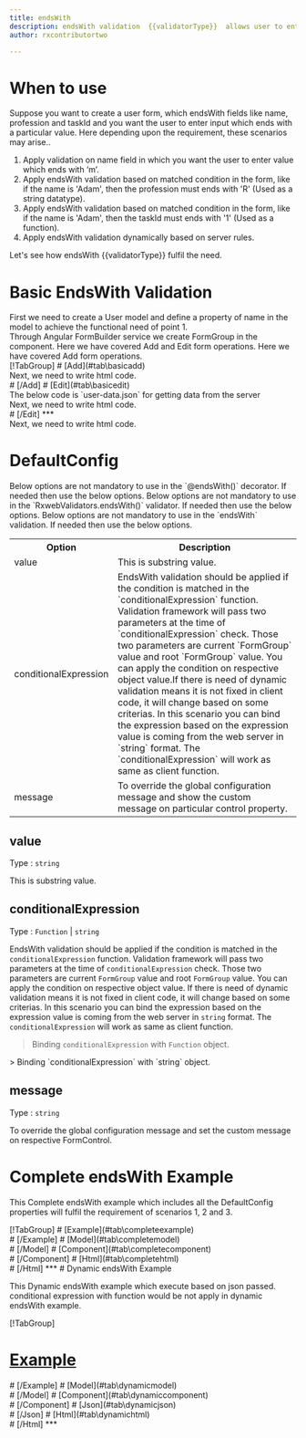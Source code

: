 ```yaml
---
title: endsWith
description: endsWith validation  {{validatorType}}  allows user to enter the input which ends with particular value
author: rxcontributortwo

---
```

# When to use
Suppose you want to create a user form, which endsWith fields like name, profession and taskId and you want the user to enter input which ends with a particular value. Here depending upon the requirement, these scenarios may arise..
<ol>
  <li>Apply validation on name field in which you want the user to enter value which ends with ‘m’.</li>
  <li>Apply endsWith validation based on matched condition in the form, like if the name is 'Adam', then the profession must ends with 'R' (Used as a string datatype).</li>
  <li>Apply endsWith validation based on matched condition in the form, like if the name is 'Adam', then the taskId must ends with '1' (Used as a function).</li>
  <data-scope scope="['decorator','validator']">
  <li>Apply endsWith validation dynamically based on server rules.</li>
  </data-scope>
</ol>
Let's see how endsWith  {{validatorType}}  fulfil the need.

# Basic EndsWith Validation
<data-scope scope="['decorator','template-driven']">
First we need to create a User model and define a property of name in the model to achieve the functional need of point 1.
<div component="app-code" key="endsWith-add-model"></div> 
</data-scope>
Through Angular FormBuilder service we create FormGroup in the component.
<data-scope scope="['decorator']">
Here we have covered Add and Edit form operations. 
</data-scope>

<data-scope scope="['validator','template-driven']">
Here we have covered Add form operations. 
</data-scope>

<data-scope scope="['decorator']">
<div component="app-tabs" key="basic-operations"></div>
[!TabGroup]
# [Add](#tab\basicadd)
<div component="app-code" key="endsWith-add-component"></div> 
Next, we need to write html code.
<div component="app-code" key="endsWith-add-html"></div> 
<div component="app-example-runner" ref-component="app-endsWith-add"></div>
# [/Add]
# [Edit](#tab\basicedit)
<div component="app-code" key="endsWith-edit-component"></div>
The below code is `user-data.json` for getting data from the server 
<div component="app-code" key="endsWith-edit-json"></div> 
Next, we need to write html code.
<div component="app-code" key="endsWith-edit-html"></div> 
<div component="app-example-runner" ref-component="app-endsWith-edit"></div>
# [/Edit]
***
</data-scope>

<data-scope scope="['validator','template-driven']">
<div component="app-code" key="endsWith-add-component"></div> 
Next, we need to write html code.
<div component="app-code" key="endsWith-add-html"></div> 
<div component="app-example-runner" ref-component="app-endsWith-add"></div>
</data-scope>

# DefaultConfig
<data-scope scope="['decorator']">
Below options are not mandatory to use in the `@endsWith()` decorator. If needed then use the below options.
</data-scope>
<data-scope scope="['validator']">
Below options are not mandatory to use in the `RxwebValidators.endsWith()` validator. If needed then use the below options.
</data-scope>
<data-scope scope="['template-driven']">
Below options are not mandatory to use in the `endsWith` validation. If needed then use the below options.
</data-scope>

<table class="table table-bordered table-striped">
<tr><th>Option</th><th>Description</th></tr>
<tr><td><a (click)='scrollTo("#value")'   title="value">value</a></td><td>This is substring value.</td></tr>
<tr><td><a  (click)='scrollTo("#conditionalExpression")'   title="conditionalExpression">conditionalExpression</a></td><td>EndsWith validation should be applied if the condition is matched in the `conditionalExpression` function. Validation framework will pass two parameters at the time of `conditionalExpression` check. Those two parameters are current `FormGroup` value and root `FormGroup` value. You can apply the condition on respective object value.If there is need of dynamic validation means it is not fixed in client code, it will change based on some criterias. In this scenario you can bind the expression based on the expression value is coming from the web server in `string` format. The `conditionalExpression` will work as same as client function.</td></tr>
<tr><td><a  (click)='scrollTo("#message")'  title="message">message</a></td><td>To override the global configuration message and show the custom message on particular control property.</td></tr>
</table>

## value
Type :  `string` 

This is substring value.

<div component="app-code" key="endsWith-valueExample-model"></div> 
<div component="app-example-runner" ref-component="app-endsWith-value" title="endsWith {{validatorType}} with value" key="value"></div>

## conditionalExpression 
Type :  `Function`  |  `string` 

EndsWith validation should be applied if the condition is matched in the `conditionalExpression` function. Validation framework will pass two parameters at the time of `conditionalExpression` check. Those two parameters are current `FormGroup` value and root `FormGroup` value. You can apply the condition on respective object value.
If there is need of dynamic validation means it is not fixed in client code, it will change based on some criterias. In this scenario you can bind the expression based on the expression value is coming from the web server in `string` format. The `conditionalExpression` will work as same as client function.

> Binding `conditionalExpression` with `Function` object.
<div component="app-code" key="endsWith-conditionalExpressionExampleFunction-model"></div> 
> Binding `conditionalExpression` with `string` object.
<div component="app-code" key="endsWith-conditionalExpressionExampleString-model"></div> 

<div component="app-example-runner" ref-component="app-endsWith-conditionalExpression" title="endsWith {{validatorType}} with conditionalExpression" key="conditionalExpression"></div>

## message 
Type :  `string` 

To override the global configuration message and set the custom message on respective FormControl.

<div component="app-code" key="endsWith-messageExample-model"></div> 
<div component="app-example-runner" ref-component="app-endsWith-message" title="endsWith {{validatorType}} with message" key="message"></div>

# Complete endsWith Example

This Complete endsWith example which includes all the DefaultConfig properties will fulfil the requirement of scenarios 1, 2 and 3.

<div component="app-tabs" key="complete"></div>
[!TabGroup]
# [Example](#tab\completeexample)
<div component="app-example-runner" ref-component="app-endsWith-complete"></div>
# [/Example]
<data-scope scope="['decorator','template-driven']">
# [Model](#tab\completemodel)
<div component="app-code" key="endsWith-complete-model"></div> 
# [/Model]
</data-scope>
# [Component](#tab\completecomponent)
<div component="app-code" key="endsWith-complete-component"></div> 
# [/Component]
# [Html](#tab\completehtml)
<div component="app-code" key="endsWith-complete-html"></div> 
# [/Html]
***

<data-scope scope="['decorator','validator']">
# Dynamic endsWith Example

This Dynamic endsWith example which execute based on json passed. conditional expression with function would be not apply in dynamic endsWith example. 

<div component="app-tabs" key="dynamic"></div>

[!TabGroup]
# [Example](#tab\dynamicexample)
<div component="app-example-runner" ref-component="app-endsWith-dynamic"></div>
# [/Example]
<data-scope scope="['decorator']">
# [Model](#tab\dynamicmodel)
<div component="app-code" key="endsWith-dynamic-model"></div>
# [/Model]
</data-scope>
# [Component](#tab\dynamiccomponent)
<div component="app-code" key="endsWith-dynamic-component"></div>
# [/Component]
# [Json](#tab\dynamicjson)
<div component="app-code" key="endsWith-dynamic-json"></div>
# [/Json]
# [Html](#tab\dynamichtml)
<div component="app-code" key="endsWith-dynamic-html"></div> 
# [/Html]
***
</data-scope>
